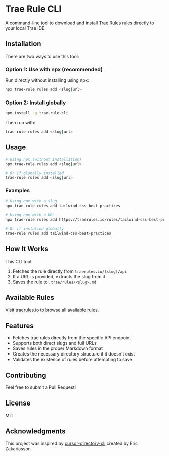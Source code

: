 # Trae Rule CLI

A command-line tool to download and install [Trae Rules](https://traerules.io) rules directly to your local Trae IDE.

## Installation

There are two ways to use this tool:

### Option 1: Use with npx (recommended)

Run directly without installing using npx:

```bash
npx trae-rule rules add <slug|url>
```

### Option 2: Install globally

```bash
npm install -g trae-rule-cli
```

Then run with:

```bash
trae-rule rules add <slug|url>
```

## Usage

```bash
# Using npx (without installation)
npx trae-rule rules add <slug|url>

# Or if globally installed
trae-rule rules add <slug|url>
```

### Examples

```bash
# Using npx with a slug
npx trae-rule rules add tailwind-css-best-practices

# Using npx with a URL
npx trae-rule rules add https://traerules.io/rules/tailwind-css-best-practices

# Or if installed globally
trae-rule rules add tailwind-css-best-practices
```

## How It Works

This CLI tool:

1. Fetches the rule directly from `traerules.io/[slug]/api`
2. If a URL is provided, extracts the slug from it
3. Saves the rule to `.trae/rules/<slug>.md`

## Available Rules

Visit [traerules.io](https://traerules.io) to browse all available rules.

## Features

- Fetches trae rules directly from the specific API endpoint
- Supports both direct slugs and full URLs
- Saves rules in the proper Markdown format
- Creates the necessary directory structure if it doesn't exist
- Validates the existence of rules before attempting to save

## Contributing

Feel free to submit a Pull Request!

## License

MIT

## Acknowledgments

This project was inspired by [cursor-directory-cli](https://github.com/ericzakariasson/cursor-directory-cli) created by Eric Zakariasson. 